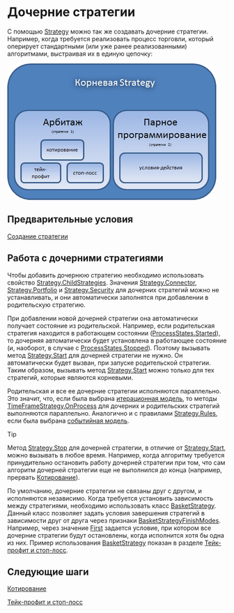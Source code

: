# Дочерние стратегии

С помощью [Strategy](xref:StockSharp.Algo.Strategies.Strategy) можно так же создавать дочерние стратегии. Например, когда требуется реализовать процесс торговли, который оперирует стандартными (или уже ранее реализованными) алгоритмами, выстраивая их в единую цепочку: 

![strategychilds](../images/strategy_childs.png)

## Предварительные условия

[Создание стратегии](StrategyCreate.md)

## Работа с дочерними стратегиями

Чтобы добавить дочернюю стратегию необходимо использовать свойство [Strategy.ChildStrategies](xref:StockSharp.Algo.Strategies.Strategy.ChildStrategies). Значения [Strategy.Connector](xref:StockSharp.Algo.Strategies.Strategy.Connector), [Strategy.Portfolio](xref:StockSharp.Algo.Strategies.Strategy.Portfolio) и [Strategy.Security](xref:StockSharp.Algo.Strategies.Strategy.Security) для дочерних стратегий можно не устанавливать, и они автоматически заполнятся при добавлении в родительскую стратегию. 

При добавлении новой дочерней стратегии она автоматически получает состояние из родительской. Например, если родительская стратегия находится в работающем состоянии ([ProcessStates.Started](xref:StockSharp.Algo.ProcessStates.Started)), то дочерняя автоматически будет установлена в работающее состояние (и, наоборот, в случае с [ProcessStates.Stopped](xref:StockSharp.Algo.ProcessStates.Stopped)). Поэтому вызывать метод [Strategy.Start](xref:StockSharp.Algo.Strategies.Strategy.Start) для дочерней стратегии не нужно. Он автоматически будет вызван, при запуске родительской стратегии. Таким образом, вызывать метод [Strategy.Start](xref:StockSharp.Algo.Strategies.Strategy.Start) можно только для тех стратегий, которые являются корневыми. 

Родительская и все ее дочерние стратегии исполняются параллельно. Это значит, что, если была выбрана [итерационная модель](StrategyCreate.md), то методы [TimeFrameStrategy.OnProcess](xref:StockSharp.Algo.Strategies.TimeFrameStrategy.OnProcess) для дочерних и родительских стратегий выполняются параллельно. Аналогично и с правилами [Strategy.Rules](xref:StockSharp.Algo.Strategies.Strategy.Rules), если была выбрана [событийная модель](StrategyAction.md). 

> [!TIP]
> Метод [Strategy.Stop](xref:StockSharp.Algo.Strategies.Strategy.Stop) для дочерней стратегии, в отличие от [Strategy.Start](xref:StockSharp.Algo.Strategies.Strategy.Start), можно вызывать в любое время. Например, когда алгоритму требуется принудительно остановить работу дочерней стратегии при том, что сам алгоритм дочерней стратегии еще не выполнился до конца (например, прервать [Котирование](StrategyQuoting.md)). 

По умолчанию, дочерние стратегии не связаны друг с другом, и исполняются независимо. Когда требуется установить зависимость между стратегиями, необходимо использовать класс [BasketStrategy](xref:StockSharp.Algo.Strategies.BasketStrategy). Данный класс позволяет задать условия завершения стратегий в зависимости друг от друга через признаки [BasketStrategyFinishModes](xref:StockSharp.Algo.Strategies.BasketStrategyFinishModes). Например, через значение [First](xref:StockSharp.Algo.Strategies.BasketStrategyFinishModes.First) задается условие, при котором все дочерние стратегии будут остановлены, когда исполнится хотя бы одна из них. Пример использования [BasketStrategy](xref:StockSharp.Algo.Strategies.BasketStrategy) показан в разделе [Тейк\-профит и стоп\-лосс](StrategyProtective.md). 

## Следующие шаги

[Котирование](StrategyQuoting.md)

[Тейк\-профит и стоп\-лосс](StrategyProtective.md)
